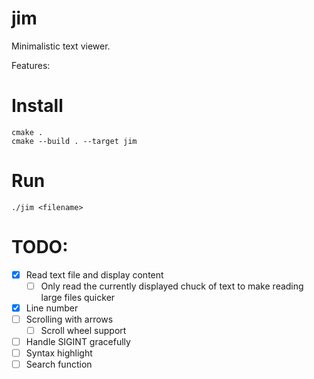 # jim
Minimalistic text viewer.

Features:


# Install
```
cmake .
cmake --build . --target jim
```
# Run 
```
./jim <filename>
```

# TODO:
- [X] Read text file and display content
    - [ ] Only read the currently displayed chuck of text to make reading large files quicker
- [X] Line number
- [ ] Scrolling with arrows
    - [ ] Scroll wheel support
- [ ] Handle SIGINT gracefully
- [ ] Syntax highlight
- [ ] Search function
